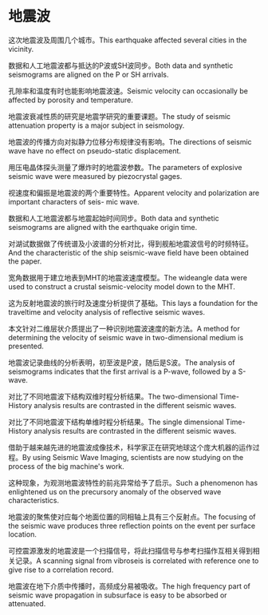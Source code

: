 # 地震波

<p><span class="chinese">这次地震波及周围几个城市。</span><span class="english">This earthquake affected several cities in the vicinity.</span></p>

<p><span class="chinese">数据和人工地震波都与抵达的P波或SH波同步。</span><span class="english">Both data and synthetic seismograms are aligned on the P or SH arrivals.</span></p>

<p><span class="chinese">孔隙率和温度有时也能影响地震波速。</span><span class="english">Seismic velocity can occasionally be affected by porosity and temperature.</span></p>

<p><span class="chinese">地震波衰减性质的研究是地震学研究的重要课题。</span><span class="english">The study of seismic attenuation property is a major subject in seismology.</span></p>

<p><span class="chinese">地震波的传播方向对拟静力位移分布规律没有影响。</span><span class="english">The directions of seismic wave have no effect on pseudo-static displacement.</span></p>

<p><span class="chinese">用压电晶体探头测量了爆炸时的地震波参数。</span><span class="english">The parameters of explosive seismic wave were measured by piezocrystal gages.</span></p>

<p><span class="chinese">视速度和偏振是地震波的两个重要特性。</span><span class="english">Apparent velocity and polarization are important characters of seis- mic wave.</span></p>

<p><span class="chinese">数据和人工地震波都与地震起始时间同步。</span><span class="english">Both data and synthetic seismograms are aligned with the earthquake origin time.</span></p>

<p><span class="chinese">对湖试数据做了传统谱及小波谱的分析对比，得到舰船地震波信号的时频特征。</span><span class="english">And the characteristic of the ship seismic-wave field have been obtained the paper.</span></p>

<p><span class="chinese">宽角数据用于建立地表到MHT的地震波速度模型。</span><span class="english">The wideangle data were used to construct a crustal seismic-velocity model down to the MHT.</span></p>

<p><span class="chinese">这为反射地震波的旅行时及速度分析提供了基础。</span><span class="english">This lays a foundation for the traveltime and velocity analysis of reflective seismic waves.</span></p>

<p><span class="chinese">本文针对二维层状介质提出了一种识别地震波速度的新方法。</span><span class="english">A method for determining the velocity of seismic wave in two-dimensional medium is presented.</span></p>

<p><span class="chinese">地震波记录曲线的分析表明，初至波是P波，随后是S波。</span><span class="english">The analysis of seismograms indicates that the first arrival is a P-wave, followed by a S-wave.</span></p>

<p><span class="chinese">对比了不同地震波下结构双维时程分析结果。</span><span class="english">The two-dimensional Time-History analysis results are contrasted in the different seismic waves.</span></p>

<p><span class="chinese">对比了不同地震波下结构单维时程分析结果。</span><span class="english">The single dimensional Time-History analysis results are contrasted in the different seismic waves.</span></p>

<p><span class="chinese">借助于越来越先进的地震波成像技术，科学家正在研究地球这个庞大机器的运作过程。</span><span class="english">By using Seismic Wave Imaging, scientists are now studying on the process of the big machine's work.</span></p>

<p><span class="chinese">这种现象，为观测地震波特性的前兆异常给予了启示。</span><span class="english">Such a phenomenon has enlightened us on the precursory anomaly of the observed wave characteristics.</span></p>

<p><span class="chinese">地震波的聚焦使对应每个地面位置的同相轴上具有三个反射点。</span><span class="english">The focusing of the seismic wave produces three reflection points on the event per surface location.</span></p>

<p><span class="chinese">可控震源激发的地震波是一个扫描信号，将此扫描信号与参考扫描作互相关得到相关记录。</span><span class="english">A scanning signal from vibroseis is correlated with reference one to give rise to a correlation record.</span></p>

<p><span class="chinese">地震波在地下介质中传播时，高频成分易被吸收。</span><span class="english">The high frequency part of seismic wave propagation in subsurface is easy to be absorbed or attenuated.</span></p>

